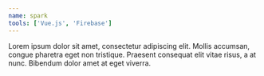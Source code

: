 ```yaml
---
name: spark
tools: ['Vue.js', 'Firebase']
---
```


Lorem ipsum dolor sit amet, consectetur adipiscing elit. Mollis accumsan, congue pharetra eget non tristique. Praesent consequat elit vitae risus, a at nunc. Bibendum dolor amet at eget viverra.
